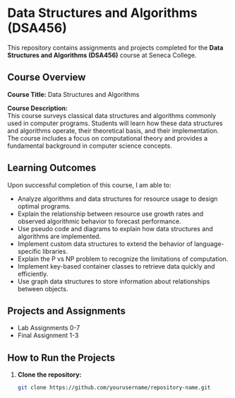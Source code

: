 # Data Structures and Algorithms (DSA456)

This repository contains assignments and projects completed for the **Data Structures and Algorithms (DSA456)** course at Seneca College.

## Course Overview

**Course Title:** Data Structures and Algorithms  

**Course Description:**  
This course surveys classical data structures and algorithms commonly used in computer programs. Students will learn how these data structures and algorithms operate, their theoretical basis, and their implementation. The course includes a focus on computational theory and provides a fundamental background in computer science concepts.

## Learning Outcomes

Upon successful completion of this course, I am able to:

- Analyze algorithms and data structures for resource usage to design optimal programs.
- Explain the relationship between resource use growth rates and observed algorithmic behavior to forecast performance.
- Use pseudo code and diagrams to explain how data structures and algorithms are implemented.
- Implement custom data structures to extend the behavior of language-specific libraries.
- Explain the P vs NP problem to recognize the limitations of computation.
- Implement key-based container classes to retrieve data quickly and efficiently.
- Use graph data structures to store information about relationships between objects.

## Projects and Assignments

- Lab Assignments 0-7
- Final Assignment 1-3

## How to Run the Projects

1. **Clone the repository:**
   ```bash
   git clone https://github.com/yourusername/repository-name.git
